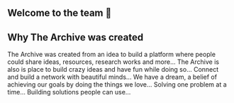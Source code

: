 ## Welcome to the team 🙌

## Why The Archive was created
The Archive was created from an idea to build a platform where people could share ideas, resources, research works and more... The Archive is also is place to build crazy ideas and have fun while doing so... Connect and build a network with beautiful minds... We have a dream, a belief of achieving our goals by doing the things we love... Solving one problem at a time... Building solutions people can use...
